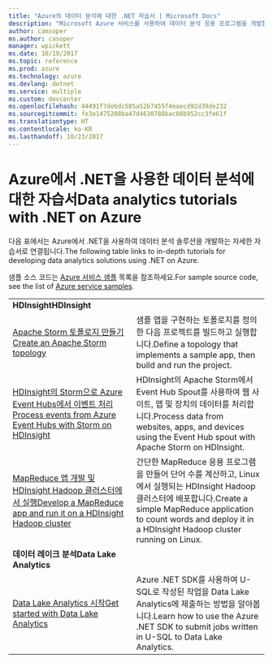```yaml
---
title: "Azure의 데이터 분석에 대한 .NET 자습서 | Microsoft Docs"
description: "Microsoft Azure 서비스를 사용하여 데이터 분석 응용 프로그램을 개발합니다."
author: camsoper
ms.author: casoper
manager: wpickett
ms.date: 10/19/2017
ms.topic: reference
ms.prod: azure
ms.technology: azure
ms.devlang: dotnet
ms.service: multiple
ms.custom: devcenter
ms.openlocfilehash: 44491f7debdc585a52b7455f4eaecd92d39de232
ms.sourcegitcommit: fe3e1475208ba47d4630788bac88b952cc3fe61f
ms.translationtype: HT
ms.contentlocale: ko-KR
ms.lasthandoff: 10/23/2017
---
```

# <a name="data-analytics-tutorials-with-net-on-azure"></a><span data-ttu-id="074cd-103">Azure에서 .NET을 사용한 데이터 분석에 대한 자습서</span><span class="sxs-lookup"><span data-stu-id="074cd-103">Data analytics tutorials with .NET on Azure</span></span>

<span data-ttu-id="074cd-104">다음 표에서는 Azure에서 .NET을 사용하여 데이터 분석 솔루션을 개발하는 자세한 자습서로 연결됩니다.</span><span class="sxs-lookup"><span data-stu-id="074cd-104">The following table links to in-depth tutorials for developing data analytics solutions using .NET on Azure.</span></span> 

<span data-ttu-id="074cd-105">샘플 소스 코드는 [Azure 서비스 샘플](https://azure.microsoft.com/resources/samples/?platform=dotnet) 목록을 참조하세요.</span><span class="sxs-lookup"><span data-stu-id="074cd-105">For sample source code, see the list of [Azure service samples](https://azure.microsoft.com/resources/samples/?platform=dotnet).</span></span>

| | |
|---|---|
| <span data-ttu-id="074cd-106">**HDInsight**</span><span class="sxs-lookup"><span data-stu-id="074cd-106">**HDInsight**</span></span> | |
| <span data-ttu-id="074cd-107">[Apache Storm 토폴로지 만들기][1]</span><span class="sxs-lookup"><span data-stu-id="074cd-107">[Create an Apache Storm topology][1]</span></span> | <span data-ttu-id="074cd-108">샘플 앱을 구현하는 토폴로지를 정의한 다음 프로젝트를 빌드하고 실행합니다.</span><span class="sxs-lookup"><span data-stu-id="074cd-108">Define a topology that implements a sample app, then build and run the project.</span></span> | 
| <span data-ttu-id="074cd-109">[HDInsight의 Storm으로 Azure Event Hubs에서 이벤트 처리][2]</span><span class="sxs-lookup"><span data-stu-id="074cd-109">[Process events from Azure Event Hubs with Storm on HDInsight][2]</span></span> | <span data-ttu-id="074cd-110">HDInsight의 Apache Storm에서 Event Hub Spout를 사용하여 웹 사이트, 앱 및 장치의 데이터를 처리합니다.</span><span class="sxs-lookup"><span data-stu-id="074cd-110">Process data from websites, apps, and devices using the Event Hub spout with Apache Storm on HDInsight.</span></span>
| <span data-ttu-id="074cd-111">[MapReduce 앱 개발 및 HDInsight Hadoop 클러스터에서 실행][3]</span><span class="sxs-lookup"><span data-stu-id="074cd-111">[Develop a MapReduce app and run it on a HDInsight Hadoop cluster][3]</span></span> | <span data-ttu-id="074cd-112">간단한 MapReduce 응용 프로그램을 만들어 단어 수를 계산하고, Linux에서 실행되는 HDInsight Hadoop 클러스터에 배포합니다.</span><span class="sxs-lookup"><span data-stu-id="074cd-112">Create a simple MapReduce application to count words and deploy it in a HDInsight Hadoop cluster running on Linux.</span></span> |
| <span data-ttu-id="074cd-113">**데이터 레이크 분석**</span><span class="sxs-lookup"><span data-stu-id="074cd-113">**Data Lake Analytics**</span></span> | |
| <span data-ttu-id="074cd-114">[Data Lake Analytics 시작][4]</span><span class="sxs-lookup"><span data-stu-id="074cd-114">[Get started with Data Lake Analytics][4]</span></span> | <span data-ttu-id="074cd-115">Azure .NET SDK를 사용하여 U-SQL로 작성된 작업을 Data Lake Analytics에 제출하는 방법을 알아봅니다.</span><span class="sxs-lookup"><span data-stu-id="074cd-115">Learn how to use the Azure .NET SDK to submit jobs written in U-SQL to Data Lake Analytics.</span></span>|


[1]: /azure/hdinsight/hdinsight-storm-develop-csharp-event-hub-topology
[2]: /azure/hdinsight/hdinsight-storm-develop-csharp-visual-studio-topology
[3]: /azure/hdinsight/hdinsight-hadoop-dotnet-csharp-mapreduce-streaming
[4]: /azure/data-lake-analytics/data-lake-analytics-get-started-net-sdk